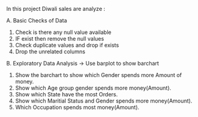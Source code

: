In this project Diwali sales are analyze :

A. Basic Checks of Data
  1. Check is there any null value available
  2.  IF exist then remove the null values
  3.  Check duplicate values and drop if exists
  4.  Drop the unrelated columns

B. Exploratory Data Analysis
 -> Use barplot to show barchart
  1. Show the barchart to show which Gender spends more Amount of money.
  2. Show which Age group gender spends more money(Amount).
  3. Show which State have the most Orders.
  4. Show which Maritial Status and Gender spends more money(Amount).
  5. Which Occupation spends most money(Amount).
